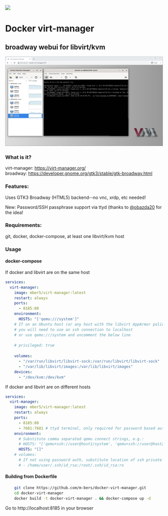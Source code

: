 ![](https://github.com/m-bers/docker-virt-manager/workflows/docker%20build/badge.svg)
# Docker virt-manager
## broadway webui for libvirt/kvm
![Docker virt-manager](docker-virt-manager.png)

### What is it? 
virt-manager: https://virt-manager.org/  
broadway: https://developer.gnome.org/gtk3/stable/gtk-broadway.html


### Features:
Uses GTK3 Broadway (HTML5) backend--no vnc, xrdp, etc needed!

New: Password/SSH passphrase support via ttyd (thanks to [@obazda20](https://github.com/obazda20/docker-virt-manager) for the idea!

### Requirements:
git, docker, docker-compose, at least one libvirt/kvm host

### Usage

#### docker-compose

If docker and libvirt are on the same host
```yaml
services: 
  virt-manager:
    image: mber5/virt-manager:latest
    restart: always
    ports:
      - 8185:80
    environment:
      HOSTS: "['qemu:///system']"
    # If on an Ubuntu host (or any host with the libvirt AppArmor policy,
    # you will need to use an ssh connection to localhost
    # or use qemu:///system and uncomment the below line

    # privileged: true

    volumes:
      - "/var/run/libvirt/libvirt-sock:/var/run/libvirt/libvirt-sock"
      - "/var/lib/libvirt/images:/var/lib/libvirt/images"
    devices:
      - "/dev/kvm:/dev/kvm"
```
If docker and libvirt are on different hosts
```yaml
services: 
  virt-manager:
    image: mber5/virt-manager:latest
    restart: always
    ports:
      - 8185:80
      - 7681:7681 # ttyd terminal, only required for password based auth or ssh key passphrases
    environment:
      # Substitute comma separated qemu connect strings, e.g.: 
      # HOSTS: "['qemu+ssh://user@host1/system', 'qemu+ssh://user@host2/system']"
      HOSTS: "[]"
    # volumes:
      # If not using password auth, substitute location of ssh private key, e.g.:
      # - /home/user/.ssh/id_rsa:/root/.ssh/id_rsa:ro
```
#### Building from Dockerfile
```bash
    git clone https://github.com/m-bers/docker-virt-manager.git
    cd docker-virt-manager
    docker build -t docker-virt-manager . && docker-compose up -d
```
Go to http://localhost:8185 in your browser
